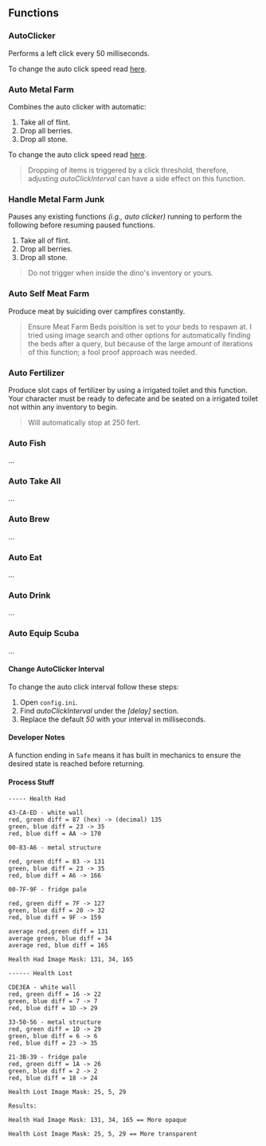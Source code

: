 ## Functions

### AutoClicker

Performs a left click every 50 milliseconds.

To change the auto click speed read <a href="#change_autoclick_interval">here</a>.

### Auto Metal Farm

Combines the auto clicker with automatic:

1. Take all of flint.
2. Drop all berries.
3. Drop all stone.

To change the auto click speed read <a href="#change_autoclick_interval">here</a>.

> Dropping of items is triggered by a click threshold, therefore, adjusting *autoClickInterval* can have a side effect on this function.

### Handle Metal Farm Junk

Pauses any existing functions *(i.g., auto clicker)* running to perform the following before resuming paused functions.

1. Take all of flint.
2. Drop all berries.
3. Drop all stone.

> Do not trigger when inside the dino's inventory or yours.

### Auto Self Meat Farm

Produce meat by suiciding over campfires constantly.

> Ensure Meat Farm Beds poisition is set to your beds to respawn at. I tried using image search and other options for automatically finding the beds after a query, but because of the large amount of iterations of this function; a fool proof approach was needed.

### Auto Fertilizer

Produce slot caps of fertilizer by using a irrigated toilet and this function. Your character must be ready to defecate and be seated on a irrigated toilet not within any inventory to begin.

> Will automatically stop at 250 fert.

### Auto Fish

...

### Auto Take All

...

### Auto Brew

...

### Auto Eat

...

### Auto Drink

...

### Auto Equip Scuba

...


<a name="change_autoclick_interval"></a>
#### Change AutoClicker Interval

To change the auto click interval follow these steps:

1. Open `config.ini`.
2. Find *autoClickInterval* under the *[delay]* section.
3. Replace the default *50* with your interval in milliseconds.






#### Developer Notes

A function ending in `Safe` means it has built in mechanics to ensure the desired state is reached before returning.

#### Process Stuff

```
----- Health Had

43-CA-ED - white wall
red, green diff = 87 (hex) -> (decimal) 135
green, blue diff = 23 -> 35
red, blue diff = AA -> 170

00-83-A6 - metal structure

red, green diff = 83 -> 131
green, blue diff = 23 -> 35
red, blue diff = A6 -> 166

00-7F-9F - fridge pale

red, green diff = 7F -> 127
green, blue diff = 20 -> 32
red, blue diff = 9F -> 159

average red,green diff = 131
average green, blue diff = 34
average red, blue diff = 165

Health Had Image Mask: 131, 34, 165

------ Health Lost

CDE3EA - white wall
red, green diff = 16 -> 22
green, blue diff = 7 -> 7
red, blue diff = 1D -> 29

33-50-56 - metal structure
red, green diff = 1D -> 29
green, blue diff = 6 -> 6
red, blue diff = 23 -> 35

21-3B-39 - fridge pale
red, green diff = 1A -> 26
green, blue diff = 2 -> 2
red, blue diff = 18 -> 24

Health Lost Image Mask: 25, 5, 29

Results:

Health Had Image Mask: 131, 34, 165 == More opaque

Health Lost Image Mask: 25, 5, 29 == More transparent
```